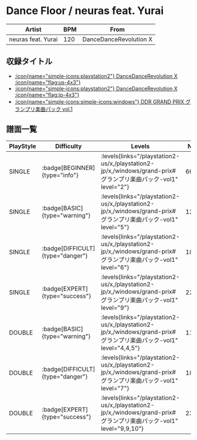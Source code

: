 # Dance Floor / neuras feat. Yurai

|Artist|BPM|From|
|------|---|----|
|neuras feat. Yurai|120|DanceDanceRevolution X|

## 収録タイトル

- [:icon{name="simple-icons:playstation2"} DanceDanceRevolution X :icon{name="flag:us-4x3"}](/playstation2-us/x)
- [:icon{name="simple-icons:playstation2"} DanceDanceRevolution X :icon{name="flag:jp-4x3"}](/playstation2-jp/x)
- [:icon{name="simple-icons:simple-icons:windows"} DDR GRAND PRIX グランプリ楽曲パック vol.1](/windows/grand-prix#グランプリ楽曲パック-vol1)

## 譜面一覧

|PlayStyle|Difficulty|Levels|Notes|Movie|
|---------|----------|------|-----|-----|
|SINGLE| :badge[BEGINNER]{type="info"}| :levels{links="/playstation2-us/x,/playstation2-jp/x,/windows/grand-prix#グランプリ楽曲パック-vol1" level="2"}|66/0||
|SINGLE| :badge[BASIC]{type="warning"}| :levels{links="/playstation2-us/x,/playstation2-jp/x,/windows/grand-prix#グランプリ楽曲パック-vol1" level="5"}|125/2||
|SINGLE| :badge[DIFFICULT]{type="danger"}| :levels{links="/playstation2-us/x,/playstation2-jp/x,/windows/grand-prix#グランプリ楽曲パック-vol1" level="6"}|184/17||
|SINGLE| :badge[EXPERT]{type="success"}| :levels{links="/playstation2-us/x,/playstation2-jp/x,/windows/grand-prix#グランプリ楽曲パック-vol1" level="9"}|226/28||
|DOUBLE| :badge[BASIC]{type="warning"}| :levels{links="/playstation2-us/x,/playstation2-jp/x,/windows/grand-prix#グランプリ楽曲パック-vol1" level="4,4,5"}|112/2||
|DOUBLE| :badge[DIFFICULT]{type="danger"}| :levels{links="/playstation2-us/x,/playstation2-jp/x,/windows/grand-prix#グランプリ楽曲パック-vol1" level="7"}|188/12||
|DOUBLE| :badge[EXPERT]{type="success"}| :levels{links="/playstation2-us/x,/playstation2-jp/x,/windows/grand-prix#グランプリ楽曲パック-vol1" level="9,9,10"}|231/26||
